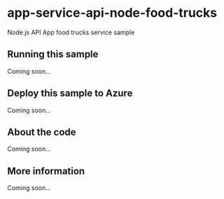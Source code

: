 # app-service-api-node-food-trucks
Node.js API App food trucks service sample
## Running this sample
Coming soon...
## Deploy this sample to Azure
Coming soon...
## About the code
Coming soon...
## More information
Coming soon...